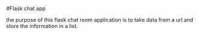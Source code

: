 #Flask chat app

the purpose of this flask chat room application is to take data from a url and store the information in a list.
